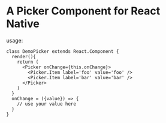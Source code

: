 # A Picker Component for React Native

usage:

```
class DemoPicker extends React.Component {
  render(){
    return (
      <Picker onChange={this.onChange}>
        <Picker.Item label='foo' value='foo' />
        <Picker.Item label='bar' value='bar' />        
      </Picker>
    )
  }
  onChange = ({value}) => {
    // use your value here
  }
}
```
